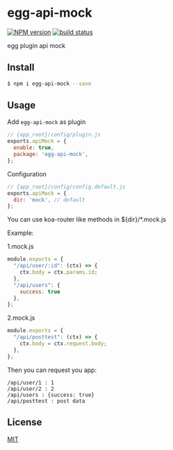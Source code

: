 # egg-api-mock

[![NPM version][npm-image]][npm-url]
[![build status][travis-image]][travis-url]

[npm-image]: https://img.shields.io/npm/v/egg-api-mock.svg?style=flat-square
[npm-url]: https://npmjs.org/package/egg-api-mock
[travis-image]: https://img.shields.io/travis/zinkey/egg-api-mock.svg?style=flat-square
[travis-url]: https://travis-ci.org/zinkey/egg-api-mock


egg plugin api mock

## Install

```bash
$ npm i egg-api-mock --save
```

## Usage

Add `egg-api-mock` as plugin

```js
// {app_root}/config/plugin.js
exports.apiMock = {
  enable: true,
  package: 'egg-api-mock',
};
```

Configuration

```js
// {app_root}/config/config.default.js
exports.apiMock = {
  dir: 'mock', // default
};
```
You can use koa-router like methods in ${dir}/*.mock.js

Example: 

1.mock.js
```js
module.exports = {
  "/api/user/:id": (ctx) => {
    ctx.body = ctx.params.id;
  },
  "/api/users": {
    success: true
  },
};
```

2.mock.js
```js
module.exports = {
  "/api/posttest": (ctx) => {
    ctx.body = ctx.request.body;
  },
};
```

Then you can request you app:

```
/api/user/1 : 1
/api/user/2 : 2
/api/users : {success: true}
/api/posttest : post data
```


## License

[MIT](LICENSE)